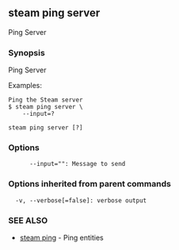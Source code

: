 ## steam ping server

Ping Server

### Synopsis


Ping Server

Examples:

    Ping the Steam server
    $ steam ping server \
        --input=?

```
steam ping server [?]
```

### Options

```
      --input="": Message to send
```

### Options inherited from parent commands

```
  -v, --verbose[=false]: verbose output
```

### SEE ALSO
* [steam ping](steam_ping.md)	 - Ping entities

